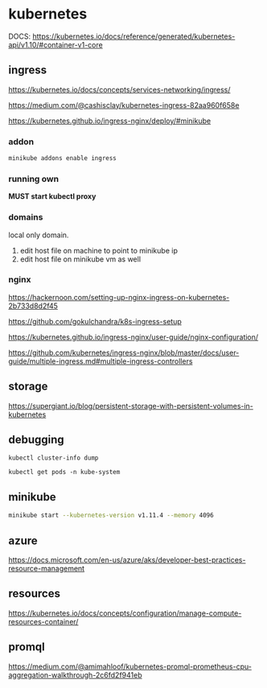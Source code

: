 # kubernetes

DOCS: https://kubernetes.io/docs/reference/generated/kubernetes-api/v1.10/#container-v1-core

## ingress

https://kubernetes.io/docs/concepts/services-networking/ingress/

https://medium.com/@cashisclay/kubernetes-ingress-82aa960f658e

https://kubernetes.github.io/ingress-nginx/deploy/#minikube

### addon

```bash
minikube addons enable ingress
```

### running own

**MUST start kubectl proxy**

### domains

local only domain.

1. edit host file on machine to point to minikube ip
1. edit host file on minikube vm as well

### nginx

https://hackernoon.com/setting-up-nginx-ingress-on-kubernetes-2b733d8d2f45

https://github.com/gokulchandra/k8s-ingress-setup

https://kubernetes.github.io/ingress-nginx/user-guide/nginx-configuration/

https://github.com/kubernetes/ingress-nginx/blob/master/docs/user-guide/multiple-ingress.md#multiple-ingress-controllers

## storage

https://supergiant.io/blog/persistent-storage-with-persistent-volumes-in-kubernetes

## debugging

`kubectl cluster-info dump`

`kubectl get pods -n kube-system`

## minikube

```bash
minikube start --kubernetes-version v1.11.4 --memory 4096
```

## azure

https://docs.microsoft.com/en-us/azure/aks/developer-best-practices-resource-management

## resources

https://kubernetes.io/docs/concepts/configuration/manage-compute-resources-container/

## promql

https://medium.com/@amimahloof/kubernetes-promql-prometheus-cpu-aggregation-walkthrough-2c6fd2f941eb

